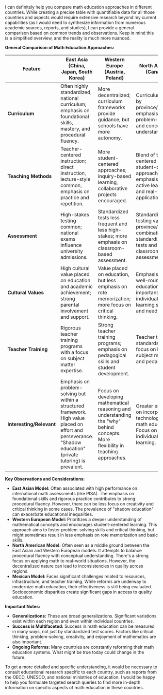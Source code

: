I can definitely help you compare math education approaches in different countries. While creating a precise table with quantifiable data for all those countries and aspects would require extensive research beyond my current capabilities (as I would need to synthesize information from numerous academic sources, reports, and studies), I can provide a general comparison based on common trends and observations.  Keep in mind this is a simplified overview, and the reality is much more nuanced.

**General Comparison of Math Education Approaches:**

| Feature             | East Asia (China, Japan, South Korea)                                                                             | Western Europe (Austria, Poland)                                                                         | North America (Canada)                                                                                  | Mexico                                                                                                 |
| ------------------- | -------------------------------------------------------------------------------------------------------------------- | ---------------------------------------------------------------------------------------------------------- | -------------------------------------------------------------------------------------------------------- | ------------------------------------------------------------------------------------------------------ |
| **Curriculum**      | Often highly standardized, national curriculum; emphasis on foundational skills, mastery, and procedural fluency.    | More decentralized; curriculum frameworks provide guidance, but schools have more autonomy.             | Curriculum varies by province/territory; emphasis on problem-solving and conceptual understanding.        | National curriculum exists but implementation varies; often struggles with resource allocation and teacher training. |
| **Teaching Methods** | Teacher-centered instruction; direct instruction, lecture-style common; emphasis on practice and repetition.          | More student-centered approaches; inquiry-based learning, collaborative projects encouraged.                  | Blend of teacher-centered and student-centered approaches; emphasis on active learning and real-world applications. | Traditionally teacher-centered, but reforms are pushing for more student-centered and inquiry-based learning.  |
| **Assessment**       | High-stakes testing common; national exams influence university admissions.                                         | Standardized tests less frequent and less high-stakes; more emphasis on classroom-based assessment.          | Standardized testing varies by province/territory; combination of standardized tests and classroom assessments. | Standardized testing exists, but its impact and effectiveness are debated.                                |
| **Cultural Values**  | High cultural value placed on education and academic achievement; strong parental involvement and support.            | Value placed on education, but less emphasis on rote memorization; more focus on critical thinking.     | Emphasis on well-rounded education; importance of individual learning styles and needs.                     | Growing emphasis on education, but faces socioeconomic challenges that impact access and quality.              |
| **Teacher Training** | Rigorous teacher training programs with a focus on subject matter expertise.                                       | Strong teacher training programs; emphasis on pedagogical skills and student development.                  | Teacher training standards vary; focus on both subject matter and pedagogy.                                 | Teacher training quality and access vary significantly across regions.                                    |
| **Interesting/Relevant** | Emphasis on problem-solving but within a structured framework.  High value placed on effort and perseverance. "Shadow education" (private tutoring) is prevalent. | Focus on developing mathematical reasoning and understanding the "why" behind concepts. More flexibility in teaching approaches. | Greater emphasis on incorporating technology into math education. Focus on individualized learning.  | Efforts to incorporate culturally relevant contexts into math problems. Significant gap in access to quality education. |



**Key Observations and Considerations:**

*   **East Asian Model:** Often associated with high performance on international math assessments (like PISA). The emphasis on foundational skills and rigorous practice contributes to strong procedural fluency. However, there can be less focus on creativity and critical thinking in some cases.  The prevalence of "shadow education" can exacerbate educational inequalities.
*   **Western European Model:**  Prioritizes a deeper understanding of mathematical concepts and encourages student-centered learning. This approach aims to foster problem-solving skills and critical thinking, but might sometimes result in less emphasis on rote memorization and basic skills.
*   **North American Model:**  Often seen as a middle ground between the East Asian and Western European models. It attempts to balance procedural fluency with conceptual understanding. There's a strong focus on applying math to real-world situations. However, the decentralized nature can lead to inconsistencies in quality across regions.
*   **Mexican Model:** Faces significant challenges related to resources, infrastructure, and teacher training. While reforms are underway to modernize math education, their effectiveness is still being evaluated. Socioeconomic disparities create significant gaps in access to quality education.  

**Important Notes:**

*   **Generalizations:** These are broad generalizations. Significant variations exist within each region and even within individual countries.
*   **Success is Multifaceted:** Success in math education can be measured in many ways, not just by standardized test scores.  Factors like critical thinking, problem-solving, creativity, and enjoyment of mathematics are also important.
*   **Ongoing Reforms:**  Many countries are constantly reforming their math education systems.  What might be true today could change in the future.

To get a more detailed and specific understanding, it would be necessary to consult educational research specific to each country, such as reports from the OECD, UNESCO, and national ministries of education.  I would be happy to help you formulate targeted search queries to find more in-depth information on specific aspects of math education in these countries.

